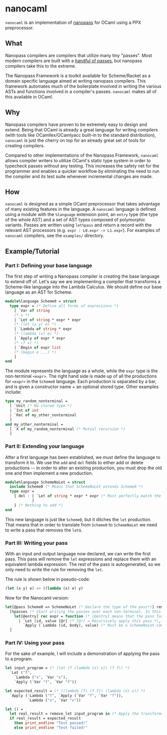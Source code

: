 # nanocaml
`nanocaml` is an implementation of [nanopass](http://nanopass.org/) for OCaml using a PPX preprocessor.

## What
Nanopass compilers are compilers that utilize many tiny "passes". Most modern compilers are built with a [handful of passes](https://gcc.gnu.org/onlinedocs/gccint/Passes.html), but nanopass compilers take this to the extreme.

The Nanopass Framework is a toolkit available for Scheme/Racket as a domain specific language aimed at writing nanopass compilers. This framework automates much of the boilerplate involved in writing the various ASTs and functions involved in a compiler's passes. `nanocaml` makes all of this available in OCaml.

## Why
Nanopass compilers have proven to be extremely easy to design and extend. Being that OCaml is already a great language for writing compilers (with tools like OCamllex/OCamlyacc built-in to the standard distribution), `nanocaml` is just the cherry on top for an already great set of tools for creating compilers.

Compared to other implementations of the Nanopass Framework, `nanocaml` allows compiler writers to utilize OCaml's static type system in order to typecheck passes without any testing. This increases the safety net for the programmer and enables a quicker workflow by eliminating the need to run the compiler and its test suite whenever incremental changes are made.

## How
`nanocaml` is designed as a simple OCaml preprocessor that takes advantage of many existing features in the language. A `nanocaml` language is defined using a module with the `%language` extension point, an `entry` type (the type of the whole AST) and a set of AST types composed of polymorphic variants. Passes are written using `let%pass` and return a record with the relevant AST processors (e.g. `expr : L0.expr -> L1.expr`). For examples of `nanocaml` compilers, see the `examples/` directory.

## Example/Tutorial

### Part I: Defining your base language

The first step of writing a Nanopass compiler is creating the base language to extend off of. Let's say we are implementing a compiler that transforms a Scheme-like language into the Lambda Calculus. We should define our base language as an AST for Scheme.

```ocaml
module%language Scheme0 = struct
  type expr = (* Define all forms of expressions *)
    [ `Var of string
    (* x *)
    | `Let of string * expr * expr
    (* (let (x y) e) *)
    | `Lambda of string * expr
    (* (lambda (x) e) *)
    | `Apply of expr * expr
    (* (f x) *)
    | `Begin of expr list
    (* (begin e ...) *)
    ]
end
```

The module represents the language as a whole, while the `expr` type is the non-terminal `<expr>`. The right hand side is made up of all the productions for `<expr>` in the `Scheme0` language. Each production is separated by a bar, and is given a constructor name + an optional stored type. Other examples include:
```ocaml
type my_random_nonterminal =
  [ `Unit (* No stored type *)
  | `Int of int
  | `Rec of my_other_nonterminal
  ]
and my_other_nonterminal =
  [ `X of my_random_nonterminal (* Mutual recursion *)
  ]
```

### Part II: Extending your language

After a first language has been established, we must define the language to transform it to. We use the `add` and `del` fields to either add or delete productions -- in order to alter an existing production, you must drop the old one and then implement a new production.

```ocaml
module%language SchemeNoLet = struct
  include Scheme0 (* Means that SchemeNoLet extends Scheme0 *)
  type expr =
    { del : [ `Let of string * expr * expr (* Must perfectly match the existing production rule *)
            ]
    } (* Nothing to add *)
end
```

This new language is just like `Scheme0`, but it ditches the `let` production. That means that in order to translate from `Scheme0` to `SchemeNoLet` we need to write a pass that removes the `let`s.

### Part III: Writing your pass

With an input and output language now declared, we can write the first pass. This pass will remove the `let` expressions and replace them with an equivalent lambda expression. The rest of the pass is autogenerated, so we only need to write the rule for removing the `let`.

The rule is shown below in pseudo-code:

```scheme
(let (x y) e) => ((lambda (x) e) y)
```

Now for the Nanocaml version:

```ocaml
let[@pass Scheme0 => SchemeNoLet (* Declare the type of the pass*)] remove_let =
  [%passes (* Start writing the passes over each non-terminal. In this case, we only have [expr] *)
    let[@entry] rec expr = function (* [@entry] means that the pass function will take an entry and recurse from there *)
      | `Let (id, value [@r] (* [@r] = Recursively apply this pass *), body [@r]) -> (* Matches the Scheme0 let expression *)
        `Apply (`Lambda (id, body), value) (* Must be a SchemeNoLet-compatible AST *)
  ]
```

### Part IV: Using your pass

For the sake of example, I will include a demonstration of applying the pass to a program.

```ocaml
let input_program = (* (let (f (lambda (x) x)) (f f)) *)
  `Let ("f",
    `Lambda ("x", `Var "x"),
    `Apply (`Var "f", `Var "f"))

let expected_result = (* ((lambda (f) (f f)) (lambda (x) x)) *)
  `Apply (`Lambda ("f", `Apply (`Var "f", `Var "f")),
          `Lambda ("x", `Var "x"))

let () =
  let real_result = remove_let input_program in (* Apply the transformation to a Scheme0-compatible AST *)
  if real_result = expected_result
    then print_endline "Test passed!"
    else print_endline "Test failed!"
```
